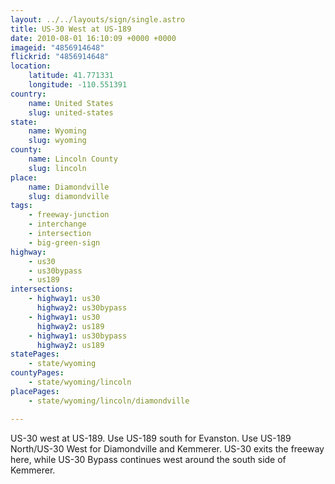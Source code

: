 ```yaml
---
layout: ../../layouts/sign/single.astro
title: US-30 West at US-189
date: 2010-08-01 16:10:09 +0000 +0000
imageid: "4856914648"
flickrid: "4856914648"
location:
    latitude: 41.771331
    longitude: -110.551391
country:
    name: United States
    slug: united-states
state:
    name: Wyoming
    slug: wyoming
county:
    name: Lincoln County
    slug: lincoln
place:
    name: Diamondville
    slug: diamondville
tags:
    - freeway-junction
    - interchange
    - intersection
    - big-green-sign
highway:
    - us30
    - us30bypass
    - us189
intersections:
    - highway1: us30
      highway2: us30bypass
    - highway1: us30
      highway2: us189
    - highway1: us30bypass
      highway2: us189
statePages:
    - state/wyoming
countyPages:
    - state/wyoming/lincoln
placePages:
    - state/wyoming/lincoln/diamondville

---
```

US-30 west at US-189.  Use US-189 south for Evanston.  Use US-189 North/US-30 West for Diamondville and Kemmerer.  US-30 exits the freeway here, while US-30 Bypass continues west around the south side of Kemmerer.